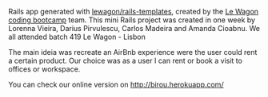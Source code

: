 Rails app generated with [lewagon/rails-templates](https://github.com/lewagon/rails-templates), created by the [Le Wagon coding bootcamp](https://www.lewagon.com) team.
This mini Rails project was created in one week by Lorenna Vieira, Darius Pirvulescu, Carlos Madeira and Amanda Cioabnu. We all attended batch 419 Le Wagon - Lisbon

The main ideia was recreate an AirBnb experience were the user could rent a certain product. Our choice was as a user I can rent or book a visit to offices or workspace. 

You can check our online version on  http://birou.herokuapp.com/
